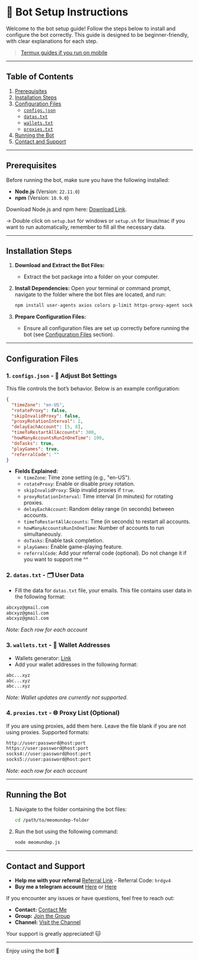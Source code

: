 # 🚀 Bot Setup Instructions

Welcome to the bot setup guide! Follow the steps below to install and configure the bot correctly. This guide is designed to be beginner-friendly, with clear explanations for each step.

> [Termux guides if you run on mobile](https://github.com/MeoMunDep/Guides-for-using-my-script-on-termux)

---

## Table of Contents

1. [Prerequisites](#prerequisites)
2. [Installation Steps](#installation-steps)
3. [Configuration Files](#configuration-files)
   - [`configs.json`](#1-configsjson)
   - [`datas.txt`](#2-datastxt)
   - [`wallets.txt`](#3-walletstxt)
   - [`proxies.txt`](#4-proxiestxt)
4. [Running the Bot](#running-the-bot)
5. [Contact and Support](#contact-and-support)

---

## Prerequisites

Before running the bot, make sure you have the following installed:

- **Node.js** (Version: `22.11.0`)
- **npm** (Version: `10.9.0`)

Download Node.js and npm here: [Download Link](https://t.me/KeoAirDropFreeNe/257/1462).

-> Double click on `setup.bat` for windows or `setup.sh` for linux/mac if you want to run automatically, remember to fill all the necessary data.

---

## Installation Steps

1. **Download and Extract the Bot Files:**

   - Extract the bot package into a folder on your computer.

2. **Install Dependencies:**
   Open your terminal or command prompt, navigate to the folder where the bot files are located, and run:

   ```bash
   npm install user-agents axios colors p-limit https-proxy-agent socks-proxy-agent crypto-js ws uuid xlsx readline-sync moment lodash
   ```

3. **Prepare Configuration Files:**
   - Ensure all configuration files are set up correctly before running the bot (see [Configuration Files](#configuration-files) section).

---

## Configuration Files

### 1. `configs.json` - 📜 Adjust Bot Settings

This file controls the bot’s behavior. Below is an example configuration:

```json
{
  "timeZone": "en-US",
  "rotateProxy": false,
  "skipInvalidProxy": false,
  "proxyRotationInterval": 2,
  "delayEachAccount": [5, 8],
  "timeToRestartAllAccounts": 300,
  "howManyAccountsRunInOneTime": 100,
  "doTasks": true,
  "playGames": true,
  "referralCode": ""
}
```

- **Fields Explained:**
  - `timeZone`: Time zone setting (e.g., "en-US").
  - `rotateProxy`: Enable or disable proxy rotation.
  - `skipInvalidProxy`: Skip invalid proxies if `true`.
  - `proxyRotationInterval`: Time interval (in minutes) for rotating proxies.
  - `delayEachAccount`: Random delay range (in seconds) between accounts.
  - `timeToRestartAllAccounts`: Time (in seconds) to restart all accounts.
  - `howManyAccountsRunInOneTime`: Number of accounts to run simultaneously.
  - `doTasks`: Enable task completion.
  - `playGames`: Enable game-playing feature.
  - `referralCode`: Add your referral code (optional). Do not change it if you want to support me ^^

### 2. `datas.txt` - 🗂️ User Data

- Fill the data for `datas.txt` file, your emails. This file contains user data in the following format:

```txt
abcxyz@gmail.com
abcxyz@gmail.com
abcxyz@gmail.com
```

_Note: Each row for each account_

### 3. `wallets.txt` - 💼 Wallet Addresses

- Wallets generator: [Link](https://github.com/MeoMunDep/Automatic-Ultimate-Create-Wallets-for-Airdrop)
- Add your wallet addresses in the following format:

```txt
abc...xyz
abc...xyz
abc...xyz
```

_Note: Wallet updates are currently not supported._

### 4. `proxies.txt` - 🌐 Proxy List (Optional)

If you are using proxies, add them here. Leave the file blank if you are not using proxies. Supported formats:

```txt
http://user:password@host:port
https://user:password@host:port
socks4://user:password@host:port
socks5://user:password@host:port
```

_Note: each row for each account_

---

## Running the Bot

1. Navigate to the folder containing the bot files:

   ```bash
   cd /path/to/meomundep-folder
   ```

2. Run the bot using the following command:
   ```bash
   node meomundep.js
   ```

---

## Contact and Support

- **Help me with your referral** [Referral Link](http://pingnetwork.io/) - Referral Code: `hrdgv4`
- **Buy me a telegram account** [Here](https://t.me/KeoAirDropFreeNe/312/27801) or [Here](https://github.com/MeoMunDep/MeoMunDep)

If you encounter any issues or have questions, feel free to reach out:

- **Contact:** [Contact Me](https://t.me/MeoMunDep)
- **Group:** [Join the Group](https://t.me/KeoAirDropFreeNe)
- **Channel:** [Visit the Channel](https://t.me/KeoAirDropFreeNee)

Your support is greatly appreciated! 🐱

---

Enjoy using the bot! 🚀
